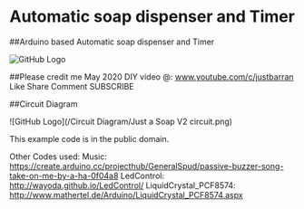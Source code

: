 # Automatic soap dispenser and Timer 
##Arduino based Automatic soap dispenser and Timer 

![GitHub Logo](/images/IMG_3429.JPG) 

##Please credit me
May 2020
DIY video @: www.youtube.com/c/justbarran
Like Share Comment SUBSCRIBE

##Circuit Diagram

![GitHub Logo](/Circuit Diagram/Just a Soap V2 circuit.png) 

This example code is in the public domain.

Other Codes used:
Music: https://create.arduino.cc/projecthub/GeneralSpud/passive-buzzer-song-take-on-me-by-a-ha-0f04a8
LedControl: http://wayoda.github.io/LedControl/
LiquidCrystal_PCF8574: http://www.mathertel.de/Arduino/LiquidCrystal_PCF8574.aspx
